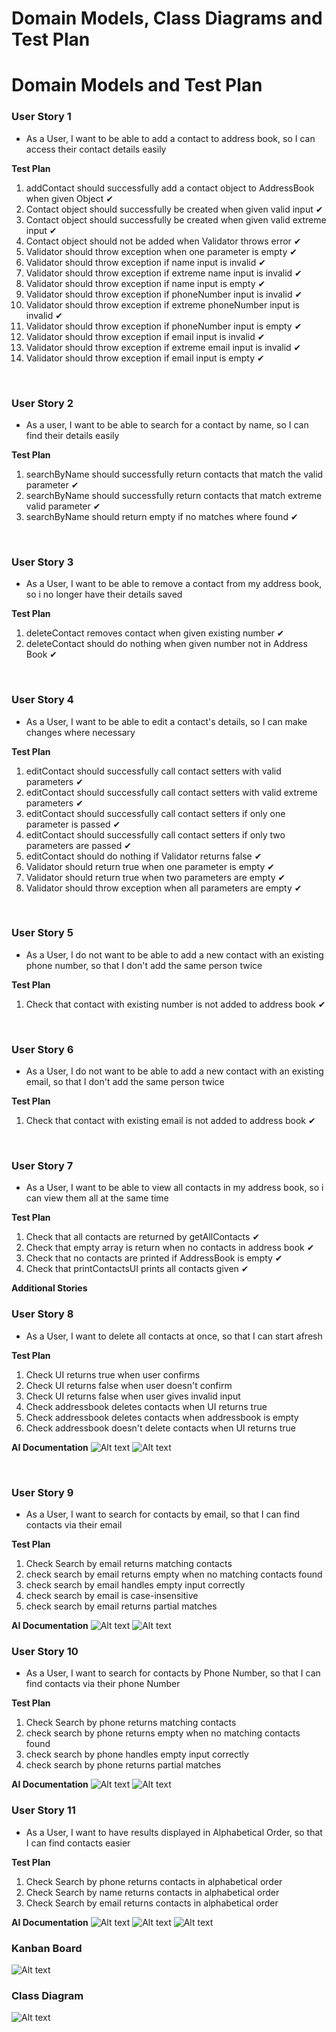 # Domain Models, Class Diagrams and Test Plan
# Domain Models and Test Plan

### User Story 1

- As a User, I want to be able to add a contact to address book, so I can access their contact details easily

**Test Plan**

1. addContact should successfully add a contact object to AddressBook when given Object ✔
2. Contact object should successfully be created when given valid input ✔
3. Contact object should successfully be created when given valid extreme input ✔
4. Contact object should not be added when Validator throws error ✔
5. Validator should throw exception when one parameter is empty ✔
6. Validator should throw exception if name input is invalid ✔
7. Validator should throw exception if extreme name input is invalid ✔
8. Validator should throw exception if name input is empty ✔
9. Validator should throw exception if phoneNumber input is invalid ✔
10. Validator should throw exception if extreme phoneNumber input is invalid ✔
11. Validator should throw exception if phoneNumber input is empty ✔
12. Validator should throw exception if email input is invalid ✔
13. Validator should throw exception if extreme email input is invalid ✔
14. Validator should throw exception if email input is empty ✔
<br>

### User Story 2

-   As a user, I want to be able to search for a contact by name, so I can find their details easily

**Test Plan**

1. searchByName should successfully return contacts that match the valid parameter ✔
2. searchByName should successfully return contacts that match extreme valid parameter ✔
3. searchByName should return empty if no matches where found ✔

<br>

### User Story 3

- As a User, I want to be able to remove a contact from my address book, so i no longer have their details saved


**Test Plan**

1. deleteContact removes contact when given existing number ✔
2. deleteContact should do nothing when given number not in Address Book ✔

<br>

### User Story 4

- As a User, I want to be able to edit a contact's details, so I can make changes where necessary


**Test Plan**

1. editContact should successfully call contact setters with valid parameters ✔
2. editContact should successfully call contact setters with valid extreme parameters ✔
3. editContact should successfully call contact setters if only one parameter is passed ✔
4. editContact should successfully call contact setters if only two parameters are passed ✔
5. editContact should do nothing if Validator returns false ✔
6. Validator should return true when one parameter is empty ✔
7. Validator should return true when two parameters are empty ✔
8. Validator should throw exception when all parameters are empty ✔


<br>

### User Story 5

- As a User, I do not want to be able to add a new contact with an existing phone number, so that I don't add the same person twice


**Test Plan**

1. Check that contact with existing number is not added to address book ✔


<br>

### User Story 6

- As a User, I do not want to be able to add a new contact with an existing email, so that I don't add the same person twice


**Test Plan**

1. Check that contact with existing email is not added to address book ✔

<br>

### User Story 7

- As a User, I want to be able to view all contacts in my address book, so i can view them all at the same time


**Test Plan**

1. Check that all contacts are returned by getAllContacts ✔
2. Check that empty array is return when no contacts in address book ✔
3. Check that no contacts are printed if AddressBook is empty ✔
4. Check that printContactsUI prints all contacts given ✔


**Additional Stories**

### User Story 8
- As a User, I want to delete all contacts at once, so that I can start afresh

**Test Plan**
1. Check UI returns true when user confirms
2. Check UI returns false when user doesn't confirm
3. Check UI returns false when user gives invalid input
4. Check addressbook deletes contacts when UI returns true
5. Check addressbook deletes contacts when addressbook is empty
6. Check addressbook doesn't delete contacts when UI returns true

**AI Documentation**
![Alt text](./img/AI_Delete01.png?raw=true "AI documentation of delete all")
![Alt text](./img/AI_Delete02.png?raw=true "AI documentation of delete all")

<br>

### User Story 9
- As a User, I want to search for contacts by email, so that I can find contacts via their email

**Test Plan**
1. Check Search by email returns matching contacts
2. check search by email returns empty when no matching contacts found
3. check search by email handles empty input correctly
4. check search by email is case-insensitive
5. check search by email returns partial matches

**AI Documentation**
![Alt text](./img/AI_EmailSearch01.png?raw=true "AI documentation of email search")
![Alt text](./img/AI_EmailSearch02.png?raw=true "AI documentation of email search")

### User Story 10
- As a User, I want to search for contacts by Phone Number, so that I can find contacts via their phone Number

**Test Plan**
1. Check Search by phone returns matching contacts
2. check search by phone returns empty when no matching contacts found
3. check search by phone handles empty input correctly
4. check search by phone returns partial matches


**AI Documentation**
![Alt text](./img/AI_PhoneSearch01.png?raw=true "AI documentation of phone search")
![Alt text](./img/AI_PhoneSearch02.png?raw=true "AI documentation of phone search")

### User Story 11
- As a User, I want to have results displayed in Alphabetical Order, so that I can find contacts easier

**Test Plan**
1. Check Search by phone returns contacts in alphabetical order
2. Check Search by name returns contacts in alphabetical order
3. Check Search by email returns contacts in alphabetical order


**AI Documentation**
![Alt text](./img/AL_Alpha01.png?raw=true "AI documentation of alphabetical sort")
![Alt text](./img/AI_Alpha02.png?raw=true "AI documentation of alphabetical sort")
![Alt text](./img/AI_Alpha03.png?raw=true "AI documentation of alphabetical sort")

### Kanban Board 
![Alt text](./img/Kanban.png?raw=true "Kanban Board")

### Class Diagram
![Alt text](./img/Class_Diagram.png?raw=true "Class Diagram")